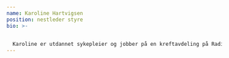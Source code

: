 ```yaml
---
name: Karoline Hartvigsen
position: nestleder styre
bio: >-
  

  Karoline er utdannet sykepleier og jobber på en kreftavdeling på Radiumhospitalet i Oslo. Før bachelorstudiene gikk hun et årsstudium i interkulturell forståelse i Bergen, og i den forbindelse reiste hun til Bolivia for å gjøre et feltarbeid på et barnehjem med fokus på barnas livskvalitet. Karoline har alltid hatt et stort engasjement for bistandsarbeid og har blant annet jobbet frivillig som sykepleier på et offentlig sykehus på Madagaskar.  Hun er nå nestleder styret til MMF og har ansvar for å koordinere arbeidet som gjøres fra Norge.
---
```


